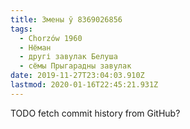 ```yaml
---
title: Змены ў 8369026856
tags:
  - Chorzów 1960
  - Нёман
  - другі завулак Белуша
  - сёмы Прыгарадны завулак
date: 2019-11-27T23:04:03.910Z
lastmod: 2020-01-16T22:45:21.931Z
---
```


TODO fetch commit history from GitHub?

